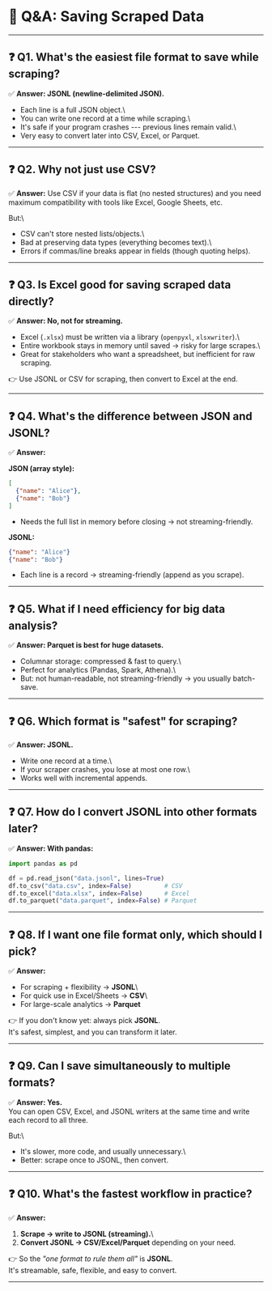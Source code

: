 # 📄 Q&A: Saving Scraped Data

------------------------------------------------------------------------

## ❓ Q1. What's the easiest file format to save while scraping?

✅ **Answer: JSONL (newline-delimited JSON).**

-   Each line is a full JSON object.\
-   You can write one record at a time while scraping.\
-   It's safe if your program crashes --- previous lines remain valid.\
-   Very easy to convert later into CSV, Excel, or Parquet.

------------------------------------------------------------------------

## ❓ Q2. Why not just use CSV?

✅ **Answer:** Use CSV if your data is flat (no nested structures) and
you need maximum compatibility with tools like Excel, Google Sheets,
etc.

But:\
- CSV can't store nested lists/objects.\
- Bad at preserving data types (everything becomes text).\
- Errors if commas/line breaks appear in fields (though quoting helps).

------------------------------------------------------------------------

## ❓ Q3. Is Excel good for saving scraped data directly?

✅ **Answer: No, not for streaming.**

-   Excel (`.xlsx`) must be written via a library (`openpyxl`,
    `xlsxwriter`).\
-   Entire workbook stays in memory until saved → risky for large
    scrapes.\
-   Great for stakeholders who want a spreadsheet, but inefficient for
    raw scraping.

👉 Use JSONL or CSV for scraping, then convert to Excel at the end.

------------------------------------------------------------------------

## ❓ Q4. What's the difference between JSON and JSONL?

✅ **Answer:**

**JSON (array style):**

``` json
[
  {"name": "Alice"},
  {"name": "Bob"}
]
```

-   Needs the full list in memory before closing → not
    streaming-friendly.

**JSONL:**

``` json
{"name": "Alice"}
{"name": "Bob"}
```

-   Each line is a record → streaming-friendly (append as you scrape).

------------------------------------------------------------------------

## ❓ Q5. What if I need efficiency for big data analysis?

✅ **Answer: Parquet is best for huge datasets.**

-   Columnar storage: compressed & fast to query.\
-   Perfect for analytics (Pandas, Spark, Athena).\
-   But: not human-readable, not streaming-friendly → you usually
    batch-save.

------------------------------------------------------------------------

## ❓ Q6. Which format is "safest" for scraping?

✅ **Answer: JSONL.**

-   Write one record at a time.\
-   If your scraper crashes, you lose at most one row.\
-   Works well with incremental appends.

------------------------------------------------------------------------

## ❓ Q7. How do I convert JSONL into other formats later?

✅ **Answer: With pandas:**

``` python
import pandas as pd

df = pd.read_json("data.jsonl", lines=True)
df.to_csv("data.csv", index=False)         # CSV
df.to_excel("data.xlsx", index=False)      # Excel
df.to_parquet("data.parquet", index=False) # Parquet
```

------------------------------------------------------------------------

## ❓ Q8. If I want one file format only, which should I pick?

✅ **Answer:**

-   For scraping + flexibility → **JSONL**\
-   For quick use in Excel/Sheets → **CSV**\
-   For large-scale analytics → **Parquet**

👉 If you don't know yet: always pick **JSONL**.\
It's safest, simplest, and you can transform it later.

------------------------------------------------------------------------

## ❓ Q9. Can I save simultaneously to multiple formats?

✅ **Answer: Yes.**\
You can open CSV, Excel, and JSONL writers at the same time and write
each record to all three.

But:\
- It's slower, more code, and usually unnecessary.\
- Better: scrape once to JSONL, then convert.

------------------------------------------------------------------------

## ❓ Q10. What's the fastest workflow in practice?

✅ **Answer:**

1.  **Scrape → write to JSONL (streaming).**\
2.  **Convert JSONL → CSV/Excel/Parquet** depending on your need.

👉 So the *"one format to rule them all"* is **JSONL**.\
It's streamable, safe, flexible, and easy to convert.

------------------------------------------------------------------------
